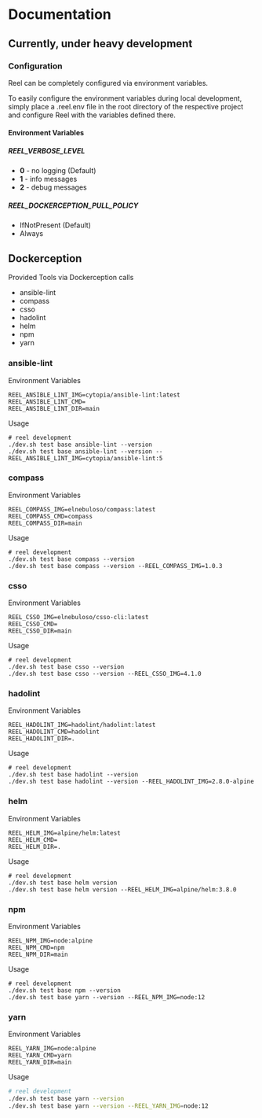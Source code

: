 # Documentation

## Currently, under heavy development

### Configuration

Reel can be completely configured via environment variables.

To easily configure the environment variables during local development, simply place a .reel.env file in the root directory of the respective project and configure Reel with the variables defined there.

#### Environment Variables

##### REEL_VERBOSE_LEVEL

- **0** - no logging (Default)
- **1** - info messages
- **2** - debug messages

##### REEL_DOCKERCEPTION_PULL_POLICY

- IfNotPresent (Default)
- Always

## Dockerception

Provided Tools via Dockerception calls

- ansible-lint
- compass
- csso
- hadolint
- helm
- npm
- yarn

### ansible-lint

Environment Variables

```shell
REEL_ANSIBLE_LINT_IMG=cytopia/ansible-lint:latest
REEL_ANSIBLE_LINT_CMD=
REEL_ANSIBLE_LINT_DIR=main
```

Usage

```shell
# reel development
./dev.sh test base ansible-lint --version
./dev.sh test base ansible-lint --version --REEL_ANSIBLE_LINT_IMG=cytopia/ansible-lint:5
```

### compass

Environment Variables

```shell
REEL_COMPASS_IMG=elnebuloso/compass:latest
REEL_COMPASS_CMD=compass
REEL_COMPASS_DIR=main
```

Usage

```shell
# reel development
./dev.sh test base compass --version
./dev.sh test base compass --version --REEL_COMPASS_IMG=1.0.3
```

### csso

Environment Variables

```shell
REEL_CSSO_IMG=elnebuloso/csso-cli:latest
REEL_CSSO_CMD=
REEL_CSSO_DIR=main
```

Usage

```shell
# reel development
./dev.sh test base csso --version
./dev.sh test base csso --version --REEL_CSSO_IMG=4.1.0
```

### hadolint

Environment Variables

```shell
REEL_HADOLINT_IMG=hadolint/hadolint:latest
REEL_HADOLINT_CMD=hadolint
REEL_HADOLINT_DIR=.
```

Usage

```shell
# reel development
./dev.sh test base hadolint --version
./dev.sh test base hadolint --version --REEL_HADOLINT_IMG=2.8.0-alpine
```

### helm

Environment Variables

```shell
REEL_HELM_IMG=alpine/helm:latest
REEL_HELM_CMD=
REEL_HELM_DIR=.
```

Usage

```shell
# reel development
./dev.sh test base helm version
./dev.sh test base helm version --REEL_HELM_IMG=alpine/helm:3.8.0
```

### npm

Environment Variables

```shell
REEL_NPM_IMG=node:alpine
REEL_NPM_CMD=npm
REEL_NPM_DIR=main
```

Usage

```shell
# reel development
./dev.sh test base npm --version
./dev.sh test base yarn --version --REEL_NPM_IMG=node:12
```

### yarn

Environment Variables

```shell
REEL_YARN_IMG=node:alpine
REEL_YARN_CMD=yarn
REEL_YARN_DIR=main
```

Usage

```sh
# reel development
./dev.sh test base yarn --version
./dev.sh test base yarn --version --REEL_YARN_IMG=node:12
```
